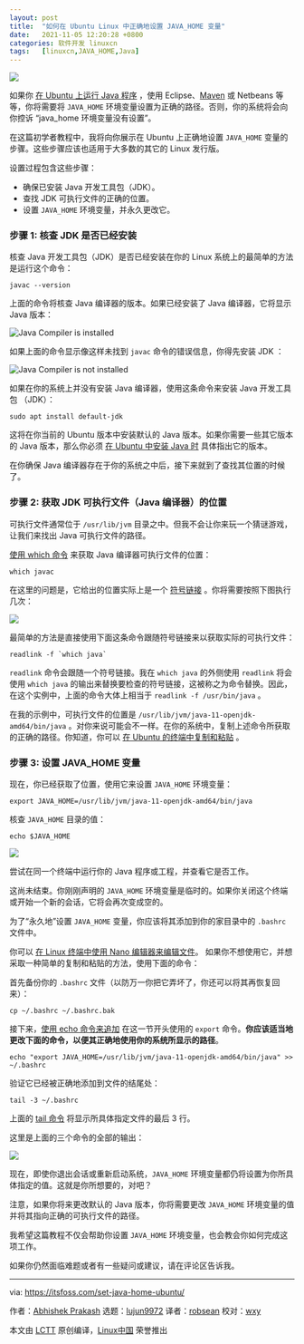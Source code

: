 ```yaml
---
layout: post
title:	"如何在 Ubuntu Linux 中正确地设置 JAVA_HOME 变量"
date:	2021-11-05 12:20:28 +0800 
categories:	软件开发 linuxcn 
tags:	[linuxcn,JAVA_HOME,Java]
---
```



![](/Asserts/Images//attachment/album/202111/05/122020qr5pys4p851sf1zs.jpg)


如果你 [在 Ubuntu 上运行 Java 程序](https://itsfoss.com/run-java-program-ubuntu/) ，使用 Eclipse、[Maven](https://maven.apache.org/) 或 Netbeans 等等，你将需要将 `JAVA_HOME` 环境变量设置为正确的路径。否则，你的系统将会向你控诉 “java\_home 环境变量没有设置”。


在这篇初学者教程中，我将向你展示在 Ubuntu 上正确地设置 `JAVA_HOME` 变量的步骤。这些步骤应该也适用于大多数的其它的 Linux 发行版。


设置过程包含这些步骤：


* 确保已安装 Java 开发工具包（JDK）。
* 查找 JDK 可执行文件的正确的位置。
* 设置 `JAVA_HOME` 环境变量，并永久更改它。


### 步骤 1: 核查 JDK 是否已经安装


核查 Java 开发工具包（JDK）是否已经安装在你的 Linux 系统上的最简单的方法是运行这个命令：



```
javac --version

```

上面的命令将核查 Java 编译器的版本。如果已经安装了 Java 编译器，它将显示 Java 版本：


![Java Compiler is installed](/Asserts/Images//attachment/album/202111/05/122030h1rrrrgu1e1iwwyu.png)


如果上面的命令显示像这样未找到 `javac` 命令的错误信息，你得先安装 JDK ：


![Java Compiler is not installed](/Asserts/Images//attachment/album/202111/05/122032eml7apli9zfh0sbh.png)


如果在你的系统上并没有安装 Java 编译器，使用这条命令来安装 Java 开发工具包 （JDK）：



```
sudo apt install default-jdk

```

这将在你当前的 Ubuntu 版本中安装默认的 Java 版本。如果你需要一些其它版本的 Java 版本，那么你必须 [在 Ubuntu 中安装 Java 时](https://itsfoss.com/install-java-ubuntu/) 具体指出它的版本。


在你确保 Java 编译器存在于你的系统之中后，接下来就到了查找其位置的时候了。


### 步骤 2: 获取 JDK 可执行文件（Java 编译器）的位置


可执行文件通常位于 `/usr/lib/jvm` 目录之中。但我不会让你来玩一个猜谜游戏，让我们来找出 Java 可执行文件的路径。


[使用 which 命令](https://linuxhandbook.com/which-command/) 来获取 Java 编译器可执行文件的位置：



```
which javac

```

在这里的问题是，它给出的位置实际上是一个 [符号链接](https://linuxhandbook.com/symbolic-link-linux/) 。你将需要按照下图执行几次：


![](/Asserts/Images//attachment/album/202111/05/122033acijqffqnqdz70j8.png)


最简单的方法是直接使用下面这条命令跟随符号链接来以获取实际的可执行文件：



```
readlink -f `which java`

```

`readlink` 命令会跟随一个符号链接。我在 `which java` 的外侧使用 `readlink` 将会使用 `which java` 的输出来替换要检查的符号链接，这被称之为命令替换。因此，在这个实例中，上面的命令大体上相当于 `readlink -f /usr/bin/java` 。


在我的示例中，可执行文件的位置是 `/usr/lib/jvm/java-11-openjdk-amd64/bin/java` 。对你来说可能会不一样。在你的系统中，复制上述命令所获取的正确的路径。你知道，你可以 [在 Ubuntu 的终端中复制和粘贴](https://itsfoss.com/copy-paste-linux-terminal/) 。


### 步骤 3: 设置 JAVA\_HOME 变量


现在，你已经获取了位置，使用它来设置 `JAVA_HOME` 环境变量：



```
export JAVA_HOME=/usr/lib/jvm/java-11-openjdk-amd64/bin/java

```

核查 `JAVA_HOME` 目录的值：



```
echo $JAVA_HOME

```

![](/Asserts/Images//attachment/album/202111/05/122035biq3fdoffdafzo6r.png)


尝试在同一个终端中运行你的 Java 程序或工程，并查看它是否工作。


这尚未结束。你刚刚声明的 `JAVA_HOME` 环境变量是临时的。如果你关闭这个终端或开始一个新的会话，它将会再次变成空的。


为了“永久地”设置 `JAVA_HOME` 变量，你应该将其添加到你的家目录中的 `.bashrc` 文件中。


你可以 [在 Linux 终端中使用 Nano 编辑器来编辑文件](https://itsfoss.com/nano-editor-guide/)。 如果你不想使用它，并想采取一种简单的复制和粘贴的方法，使用下面的命令：


首先备份你的 `.bashrc` 文件（以防万一你把它弄坏了，你还可以将其再恢复回来）：



```
cp ~/.bashrc ~/.bashrc.bak

```

接下来，[使用 echo 命令来追加](https://linuxhandbook.com/echo-command/) 在这一节开头使用的 `export` 命令。**你应该适当地更改下面的命令，以便其正确地使用你的系统所显示的路径**。



```
echo "export JAVA_HOME=/usr/lib/jvm/java-11-openjdk-amd64/bin/java" >> ~/.bashrc

```

验证它已经被正确地添加到文件的结尾处：



```
tail -3 ~/.bashrc

```

上面的 [tail 命令](https://linuxhandbook.com/tail-command/) 将显示所具体指定文件的最后 3 行。


这里是上面的三个命令的全部的输出：


![](/Asserts/Images//attachment/album/202111/05/122036bfook1kj4zkj6848.png)


现在，即使你退出会话或重新启动系统，`JAVA_HOME` 环境变量都仍将设置为你所具体指定的值。这就是你所想要的，对吧？


注意，如果你将来更改默认的 Java 版本，你将需要更改 `JAVA_HOME` 环境变量的值并将其指向正确的可执行文件的路径。


我希望这篇教程不仅会帮助你设置 `JAVA_HOME` 环境变量，也会教会你如何完成这项工作。


如果你仍然面临难题或者有一些疑问或建议，请在评论区告诉我。




---


via: <https://itsfoss.com/set-java-home-ubuntu/>


作者：[Abhishek Prakash](https://itsfoss.com/author/abhishek/) 选题：[lujun9972](https://github.com/lujun9972) 译者：[robsean](https://github.com/robsean) 校对：[wxy](https://github.com/wxy)


本文由 [LCTT](https://github.com/LCTT/TranslateProject) 原创编译，[Linux中国](https://linux.cn/) 荣誉推出
